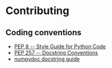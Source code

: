 # Contributing

## Coding conventions

* [PEP 8 -- Style Guide for Python Code][PEP8]
* [PEP 257 -- Docstring Conventions][PEP257]
* [numpydoc docstring guide][numpydoc]

[PEP8]: https://www.python.org/dev/peps/pep-0008/
[PEP257]: https://www.python.org/dev/peps/pep-0257/
[numpydoc]: https://numpydoc.readthedocs.io/en/latest/format.html
